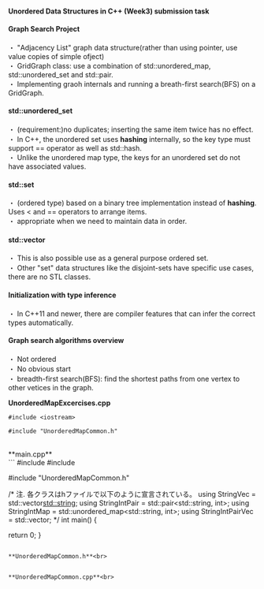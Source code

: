 
#### Unordered Data Structures in C++ (Week3) submission task

#### Graph Search Project
・ "Adjacency List" graph data structure(rather than using pointer, use value copies of simple ofject)<br>
・ GridGraph class: use a combination of std::unordered_map, std::unordered_set and std::pair.<br>
・ Implementing graoh internals and running a breath-first search(BFS) on a GridGraph.<br>

#### std::unordered_set
・ (requirement:)no duplicates; inserting the same item twice has no effect.<br>
・ In C++, the unordered set uses **hashing** internally, so the key type must support == operator as well as std::hash.<br>
・ Unlike the unordered map type, the keys for an unordered set do not have associated values.<br>

#### std::set
・ (ordered type) based on a binary tree implementation instead of **hashing**. Uses < and == operators to arrange items.<br>
・ appropriate when we need to maintain data in order.<br>

#### std::vector
・ This is also possible use as a general purpose ordered set.<br>
・ Other "set" data structures like the disjoint-sets have specific use cases, there are no STL classes.<br>

#### Initialization with type inference
・ In C++11 and newer, there are compiler features that can infer the correct types automatically.<br>

#### Graph search algorithms overview
・ Not ordered<br>
・ No obvious start<br>
・ breadth-first search(BFS): find the shortest paths from one vertex to other vetices in the graph.<br>



**UnorderedMapExcercises.cpp**<br>
```
#include <iostream>

#include "UnorderedMapCommon.h"

```


<br>
**main.cpp**<br>
```
#include <iostream>
#include <string>

#include "UnorderedMapCommon.h"


/*
注. 各クラスはhファイルで以下のように宣言されている。
using StringVec = std::vector<std::string>;
using StringIntPair = std::pair<std::string, int>;
using StringIntMap = std::unordered_map<std::string, int>;
using StringIntPairVec = std::vector<StringIntPair>;
*/
int main() {
  
  
  return 0;
}
```

**UnorderedMapCommon.h**<br>
```

```

**UnorderedMapCommon.cpp**<br>
```

```

